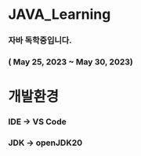 # JAVA_Learning

### 자바 독학중입니다.
### ( May 25, 2023 ~ May 30, 2023)


# 개발환경
### IDE -> VS Code
### JDK -> openJDK20 
